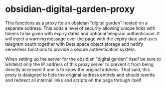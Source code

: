 # obsidian-digital-garden-proxy
This functions as a proxy for an obsidian "digital garden" hosted on a separate address. This adds a level of security allowing unique links with tokens to be given with expiry dates and optional telegram authenticaion. It will inject a warning message over the page with the expiry date and uses telegram oauth together with Deta.space object storage and netlify serverless functions to provide a secure authentication system.

When setting up the server for the obsidian "digital garden" itself be sure to whitelist only the IP address of this proxy server to prevent it from being directly accessed if one is to know the original address. That said, this proxy is designed to hide the original address entirely and should rewrite and redirect all internal links and scripts on the page through itself
